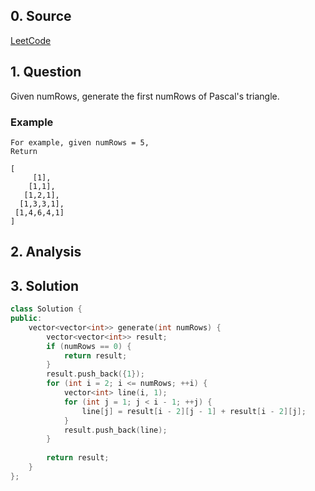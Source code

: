 ## 0. Source
[LeetCode](https://leetcode.com/problems/pascals-triangle/)

## 1. Question
Given numRows, generate the first numRows of Pascal's triangle.
### Example
```
For example, given numRows = 5,
Return

[
     [1],
    [1,1],
   [1,2,1],
  [1,3,3,1],
 [1,4,6,4,1]
]
```
## 2. Analysis

## 3. Solution

```CPP
class Solution {
public:
    vector<vector<int>> generate(int numRows) {
        vector<vector<int>> result;
        if (numRows == 0) {
            return result;
        }
        result.push_back({1});
        for (int i = 2; i <= numRows; ++i) {
            vector<int> line(i, 1);
            for (int j = 1; j < i - 1; ++j) {
                line[j] = result[i - 2][j - 1] + result[i - 2][j];
            }
            result.push_back(line);
        }
        
        return result;
    }
};
```